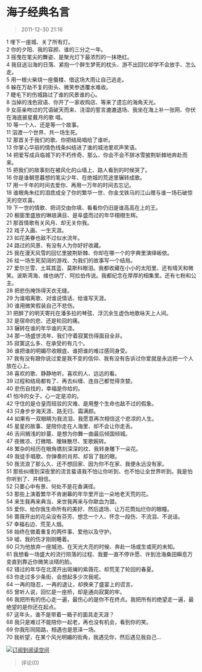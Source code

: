 # 海子经典名言
> 2011-12-30 21:16


1 埋下一座城、关了所有灯。  
2 你的夕阳、我的容颜、谁的三分之一年。  
3 摇曳在笔尖的舞姿、是聚光灯下最浓烈的一抹艳红。  
4 我目送沿海的日落、紧抱一个醉生梦死的枕头、游不出回忆却学不会放手、怎么走。  
5 用一根火柴烧一座蜃楼、借这场大雨让自己逃走。  
6 躲在万劫不复的街头、微笑参透覆水难收。  
7 睫毛下的伤城路过了谁的风景谁的心。  
8 当掉的浅色寂语、你开了一家收购店、等来了遗忘的海角天光。  
9 女巫亲吻过的咒语破天而来、浇湿的誓言漉漉退场、我坐在海上补一张网、你伏在海底披星戴月的歌 唱。  
10 等一个人、还是等一个故事。  
11 泅渡一个世界、共一场生死。  
12 那首关于我们的歌、你把结局唱给了谁听。  
13 你掌心华丽的情色线条纠结进了谁的城池里欢声笑语。  
14 把爱写成兵临城下的不朽传奇、那么、你会不会不辞冰雪披荆斩棘地奔赴而来。  
15 把我们的故事刻在被风化的山墙上、路人看到的时候哭了。  
16 你是谁朝思暮想的笔尖少年、在绝城的荒途里辗转成歌。  
17 用一千年的时间去爱你、再用一万年的时间去忘记。  
18 谁眼角朱红的泪痣成全了你的繁华一世、你金戈铁马的江山赠与谁一场石破惊天的空欢喜。  
19 下一世的情歌、把词交由你填、看看你仍旧是谁高高在上的王。  
20 橱窗里盛放的琳琅满目、是阜盛而过的年华栩栩生辉。  
21 那首情歌有关风月、却无关你我。  
22 戏子入画、一生天涯。  
23 如花美眷也敌不过似水流年。  
24 路过的风景、有没有人为你好好收藏。  
25 我在漫天风雪的回忆里披荆斩棘、你却在哪一个的字典里演绎皈依。  
26 绘一场生死契阔的游戏、为我们的故事写一个结局。  
27 爱尔兰雪、土耳其蓝、莫斯科眼泪。我都收藏在小小的太阳里、还有晴天和微笑。波斯湾海、维也纳厅、阿拉伯传说。我都纪念在厚厚的相集里。还有七粉和公主。  
28 把悲伤掩饰得天衣无缝。  
29 为谁唱离歌、对谁说情话、给谁写天涯。  
30 谁用微笑假装自己不悲伤。  
31 把醉了的明天寄托在潘多拉的琴弦、浮沉余生虚伪地歌咏天上人间。  
32 是宿命的悲、还是轮回的痛。  
33 辗转在谁的年华谁的天涯。  
34 那一场盛世流年、我们守着寂寞伤得面目全非。  
35 寂寞这么多、在承受的有几个。  
36 谁把谁的明媚尽收眼底、谁把谁的难过感同身受。  
37 我有没有跟你说过爱是我不变的信仰、我有没有告诉过你爱就是永远把一个人放在心上。  
38 喜欢的歌、静静地听。喜欢的人、远远的看。  
39 过程和结局都有了、再去纠缠、连自己都觉得贪婪。  
40 悲伤自找的，幸福是你给的。  
41 怕冷的女子，心一定是凉的。  
42 守住的是仓皇而班驳的灾难、是用整个生命也敌不过的假象。  
43 只身步步海天涯、路无归、霜满颜。  
44 如果有一双眼睛为我流泪、我愿意再次相信这个悲凉的人生。  
45 星星的故事、是陪你走在人海里、却不会让你走丢。  
46 舌间搁浅的妙蔓、是想为你舞一曲最后倾国倾城。  
47 夜微凉、灯微暗、暧昧散尽、笙歌婉转。  
48 繁杂的经历在眼角镌刻深深的纹、我转身雕下一朵花。  
49 我徒手唱歌、你弹奏的肖邦、却盲了我的眼。  
50 我流浪了那么久、还不想回家、因为你不在家、我便永远没有家。  
51 那些纠缠到深夜里的流言蜚语我不怕让你听到、也不怕让全世界听到。我是怕你听到了、并相信。  
52 只要心中有景、何处不是花香满径。  
53 那些上演着繁华不肯谢幕的年华里开出一朵地老天荒的花。  
54 来生我再来典当、来世我再来与你歃血为盟。    
55 爱你、给你我生命所有的美好、然后退场、让万花筒灿烂你的眼瞳。  
56 蔷薇开出的花朵没有芬芳、想念一个人、怀念一段伤、不流泪、不说话。  
57 幸福右边、荒芜人烟。  
58 始终在做着重复的两件事、爱他以及守护。  
59 嘘、我的伤才刚刚睡着。  
60 只为他放弃一座城池、在天光大亮的时候、奔赴一场或生或死的未知。  
61 我想看一场盛大的流行陨落的过程、我要一直不停许愿、许到沧海桑田瞬息万变直到靠近你微笑淡晴的脸。  
62 错过的年华在北漠开出斑斓的紫薇花、却荒芜了轮回的春夏。  
63 你走过多少条街、会想起多少次我呢。  
64 一再的隐忍，一再的退让，却换来了盛宴上的谎言。  
65 曾听人说，回忆是一座桥，却是通向寂寞的牢。  
66 我把所有的伤心走一遍，最伤心的是你不在终点。我把所有的绝望走一遍，最绝望的是你还在起点。  
67 这年头，谁不是带着一箱子的面具走天涯？  
68 我只是难过不能陪你一起老，再也没有机会，看到你的笑。  
69 你我形同陌路，相遇也是恩泽一场。  
70 我祈望，在某个风光明媚的街角，我遇见你，然后遇见我自己...  
  
  
[![](https://pan.4a1801.life/d/Onedrive-4A1801/%E4%B8%AA%E4%BA%BA%E5%BB%BA%E7%AB%99/assets/Qzone_wyf/Blogs/images/B63ED30C.gif)订阅到阅读空间](https://pan.4a1801.life/d/Onedrive-4A1801/%E4%B8%AA%E4%BA%BA%E5%BB%BA%E7%AB%99/assets/Qzone_wyf/Blogs/images/B63ED30C.gif)
> 评论(0)

